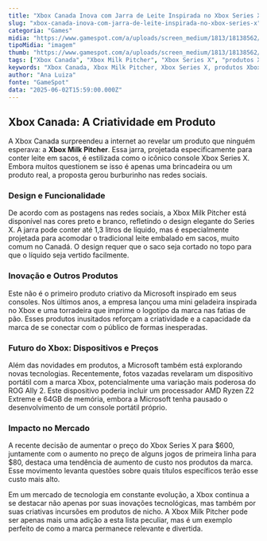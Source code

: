 ```yaml
---
title: "Xbox Canada Inova com Jarra de Leite Inspirada no Xbox Series X"
slug: "xbox-canada-inova-com-jarra-de-leite-inspirada-no-xbox-series-x"
categoria: "Games"
midia: "https://www.gamespot.com/a/uploads/screen_medium/1813/18138562/4505030-xboxmilk.jpg"
tipoMidia: "imagem"
thumb: "https://www.gamespot.com/a/uploads/screen_medium/1813/18138562/4505030-xboxmilk.jpg"
tags: ["Xbox Canada", "Xbox Milk Pitcher", "Xbox Series X", "produtos Xbox", "mini geladeira Xbox", "torradeira Xbox", "mercado de consoles"]
keywords: "Xbox Canada, Xbox Milk Pitcher, Xbox Series X, produtos Xbox, mini geladeira Xbox, torradeira Xbox, mercado de consoles"
author: "Ana Luiza"
fonte: "GameSpot"
data: "2025-06-02T15:59:00.000Z"
---
```

## Xbox Canada: A Criatividade em Produto

A Xbox Canada surpreendeu a internet ao revelar um produto que ninguém esperava: a **Xbox Milk Pitcher**. Essa jarra, projetada especificamente para conter leite em sacos, é estilizada como o icônico console Xbox Series X. Embora muitos questionem se isso é apenas uma brincadeira ou um produto real, a proposta gerou burburinho nas redes sociais.

### Design e Funcionalidade

De acordo com as postagens nas redes sociais, a Xbox Milk Pitcher está disponível nas cores preto e branco, refletindo o design elegante do Series X. A jarra pode conter até 1,3 litros de líquido, mas é especialmente projetada para acomodar o tradicional leite embalado em sacos, muito comum no Canadá. O design requer que o saco seja cortado no topo para que o líquido seja vertido facilmente.

### Inovação e Outros Produtos

Este não é o primeiro produto criativo da Microsoft inspirado em seus consoles. Nos últimos anos, a empresa lançou uma mini geladeira inspirada no Xbox e uma torradeira que imprime o logotipo da marca nas fatias de pão. Esses produtos inusitados reforçam a criatividade e a capacidade da marca de se conectar com o público de formas inesperadas.

### Futuro do Xbox: Dispositivos e Preços

Além das novidades em produtos, a Microsoft também está explorando novas tecnologias. Recentemente, fotos vazadas revelaram um dispositivo portátil com a marca Xbox, potencialmente uma variação mais poderosa do ROG Ally 2. Este dispositivo poderia incluir um processador AMD Ryzen Z2 Extreme e 64GB de memória, embora a Microsoft tenha pausado o desenvolvimento de um console portátil próprio.

### Impacto no Mercado

A recente decisão de aumentar o preço do Xbox Series X para $600, juntamente com o aumento no preço de alguns jogos de primeira linha para $80, destaca uma tendência de aumento de custo nos produtos da marca. Esse movimento levanta questões sobre quais títulos específicos terão esse custo mais alto.

Em um mercado de tecnologia em constante evolução, a Xbox continua a se destacar não apenas por suas inovações tecnológicas, mas também por suas criativas incursões em produtos de nicho. A Xbox Milk Pitcher pode ser apenas mais uma adição a esta lista peculiar, mas é um exemplo perfeito de como a marca permanece relevante e divertida.

